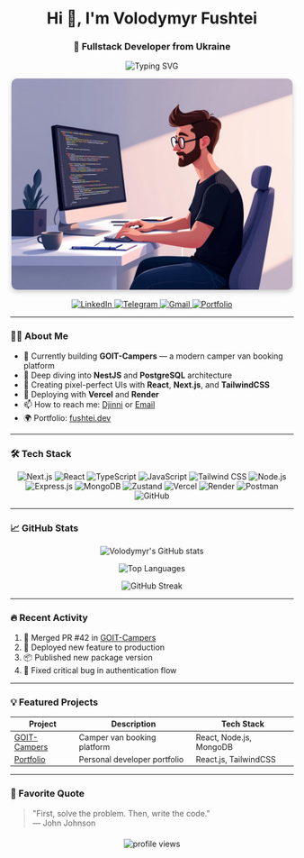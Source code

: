 <h1 align="center">Hi 👋, I'm Volodymyr Fushtei</h1>
<h3 align="center">🚀 Fullstack Developer from Ukraine</h3>

<p align="center">
  <img src="https://readme-typing-svg.demolab.com?font=Fira+Code&size=22&duration=3000&pause=1000&color=22C3E6&center=true&vCenter=true&width=500&lines=Building+scalable+web+applications;Clean+code+enthusiast;Problem+solver;Continuous+learner" alt="Typing SVG" />
</p>

<p align="center">
  <img src="programmer.jpg" alt="Programmer at Work" width="500" style="border-radius: 10px; box-shadow: 0 4px 8px rgba(0,0,0,0.2);"/>
</p>

<div align="center">
  <a href="https://www.linkedin.com/in/volodimirfushtei/" target="_blank">
    <img src="https://img.shields.io/badge/LinkedIn-%230A66C2?style=for-the-badge&logo=linkedin&logoColor=white" alt="LinkedIn" />
  </a>
  <a href="https://t.me/Volodimirfushtei" target="_blank">
    <img src="https://img.shields.io/badge/Telegram-%2326A5E4?style=for-the-badge&logo=telegram&logoColor=white" alt="Telegram" />
  </a>
  <a href="mailto:fuschteyy@gmail.com" target="_blank">
    <img src="https://img.shields.io/badge/Gmail-%23EA4335?style=for-the-badge&logo=gmail&logoColor=white" alt="Gmail" />
  </a>
  <a href="https://fushtei.dev" target="_blank">
    <img src="https://img.shields.io/badge/Portfolio-%23000000?style=for-the-badge&logo=react&logoColor=white" alt="Portfolio" />
  </a>
</div>

---

### 👨‍💻 About Me

- 🔭 Currently building **GOIT-Campers** — a modern camper van booking platform
- 🌱 Deep diving into **NestJS** and **PostgreSQL** architecture
- 🎨 Creating pixel-perfect UIs with **React**, **Next.js**, and **TailwindCSS**
- 🚀 Deploying with **Vercel** and **Render**
- 📫 How to reach me: [Djinni](https://djinni.co/my/profile/) or [Email](mailto:fuschteyy@gmail.com)
- 🌍 Portfolio: [fushtei.dev](https://fushtei.dev)

---

### 🛠 Tech Stack

<div align="center">
  


<p align="center">
  <img src="https://img.shields.io/badge/Next.js-ffffff?style=for-the-badge&logo=next.js&logoColor=000000" alt="Next.js" style="transition: transform 0.3s; display: inline-block;" onmouseover="this.style.transform='scale(1.1)'" onmouseout="this.style.transform='scale(1)'" />
  <img src="https://img.shields.io/badge/React-20232A?style=for-the-badge&logo=react&logoColor=61DAFB" alt="React" style="transition: transform 0.3s; display: inline-block;" onmouseover="this.style.transform='scale(1.1)'" onmouseout="this.style.transform='scale(1)'" />
  <img src="https://img.shields.io/badge/TypeScript-3178C6?style=for-the-badge&logo=typescript&logoColor=ffffff" alt="TypeScript" style="transition: transform 0.3s; display: inline-block;" onmouseover="this.style.transform='rotate(3deg)'" onmouseout="this.style.transform='rotate(0)'" />
  <img src="https://img.shields.io/badge/JavaScript-F7DF1E?style=for-the-badge&logo=javascript&logoColor=000000" alt="JavaScript" style="transition: transform 0.3s; display: inline-block;" onmouseover="this.style.transform='rotate(-3deg)'" onmouseout="this.style.transform='rotate(0)'" />
  <img src="https://img.shields.io/badge/Tailwind CSS-38B2AC?style=for-the-badge&logo=tailwindcss&logoColor=ffffff" alt="Tailwind CSS" />
  <img src="https://img.shields.io/badge/Node.js-339933?style=for-the-badge&logo=node.js&logoColor=ffffff" alt="Node.js" />
  <img src="https://img.shields.io/badge/Express.js-000000?style=for-the-badge&logo=express&logoColor=ffffff" alt="Express.js" />
  <img src="https://img.shields.io/badge/MongoDB-4EA94B?style=for-the-badge&logo=mongodb&logoColor=ffffff" alt="MongoDB" />
  <img src="https://img.shields.io/badge/Zustand-000000?style=for-the-badge&logo=zotero&logoColor=white" alt="Zustand" />
  <img src="https://img.shields.io/badge/Vercel-ffffff?style=for-the-badge&logo=vercel&logoColor=000000" alt="Vercel" />
  <img src="https://img.shields.io/badge/Render-46E3B7?style=for-the-badge&logo=render&logoColor=000000" alt="Render" />
  <img src="https://img.shields.io/badge/Postman-FF6C37?style=for-the-badge&logo=postman&logoColor=ffffff" alt="Postman" />
  <img src="https://img.shields.io/badge/GitHub-181717?style=for-the-badge&logo=github&logoColor=ffffff" alt="GitHub" />
</p>

</div>

---

### 📈 GitHub Stats

<div align="center">
  
  ![Volodymyr's GitHub stats](https://github-readme-stats.vercel.app/api?username=volodimirfushtei&show_icons=true&theme=radical&count_private=true&include_all_commits=true)
  
  ![Top Languages](https://github-readme-stats.vercel.app/api/top-langs/?username=volodimirfushtei&layout=compact&theme=radical&langs_count=6)
  
  ![GitHub Streak](https://streak-stats.demolab.com/?user=volodimirfushtei&theme=radical)
  
</div>

---

### 🔥 Recent Activity

<!--START_SECTION:activity-->
1. 🎉 Merged PR #42 in [GOIT-Campers](https://github.com/volodimirfushtei/goit-campers)
2. 🚀 Deployed new feature to production
3. 📦 Published new package version
4. 🐛 Fixed critical bug in authentication flow
<!--END_SECTION:activity-->

---

### 💡 Featured Projects

<div align="center">
  
  | Project | Description | Tech Stack |
  |---------|-------------|------------|
  | [GOIT-Campers](https://github.com/volodimirfushtei/goit-campers) | Camper van booking platform | React, Node.js, MongoDB |
  | [Portfolio](https://portfolio-vi6r.vercel.app/)| Personal developer portfolio | React.js, TailwindCSS |
  
</div>

---

### 📜 Favorite Quote

> "First, solve the problem. Then, write the code."  
> — John Johnson

<div align="center" style="margin-top: 20px;">
  <img src="https://komarev.com/ghpvc/?username=volodimirfushtei&label=Profile%20Views&color=0e75b6&style=flat" alt="profile views" />
</div>

